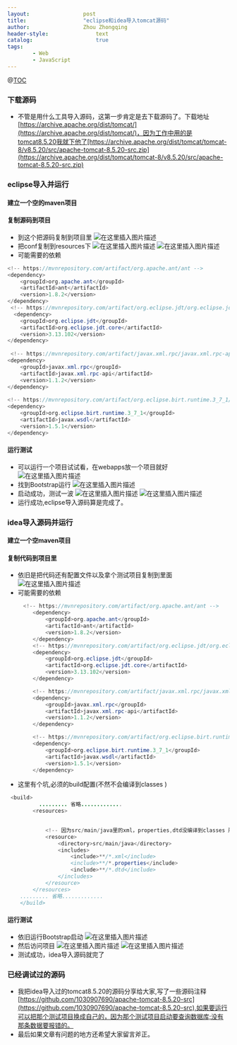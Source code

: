 ```yaml
---
layout:					post
title:					"eclipse和idea导入tomcat源码"
author:					Zhou Zhongqing
header-style:				text
catalog:					true
tags:
		- Web
		- JavaScript
---
```

@[TOC](目录)
### 下载源码
- 不管是用什么工具导入源码，这第一步肯定是去下载源码了。下载地址[https://archive.apache.org/dist/tomcat/](https://archive.apache.org/dist/tomcat/)，因为工作中用的是tomcat8.5.20我就下他了[https://archive.apache.org/dist/tomcat/tomcat-8/v8.5.20/src/apache-tomcat-8.5.20-src.zip](https://archive.apache.org/dist/tomcat/tomcat-8/v8.5.20/src/apache-tomcat-8.5.20-src.zip)

###  eclipse导入并运行
####  建立一个空的maven项目
#### 复制源码到项目
- 到这个把源码复制到项目里
![在这里插入图片描述](https://i-blog.csdnimg.cn/blog_migrate/f0bee378eb3d66aba3c1e312bd925331.png)
- 把conf复制到resources下
![在这里插入图片描述](https://i-blog.csdnimg.cn/blog_migrate/2156236a64d5517c38eef9158c22c147.png)
![在这里插入图片描述](https://i-blog.csdnimg.cn/blog_migrate/9babe57458ead27086b3fef0ee580cb3.png)
- 可能需要的依赖

 

```java
<!-- https://mvnrepository.com/artifact/org.apache.ant/ant -->
<dependency>
    <groupId>org.apache.ant</groupId>
    <artifactId>ant</artifactId>
    <version>1.8.2</version>
</dependency>
 <!-- https://mvnrepository.com/artifact/org.eclipse.jdt/org.eclipse.jdt.core -->
  <dependency>
    <groupId>org.eclipse.jdt</groupId>
    <artifactId>org.eclipse.jdt.core</artifactId>
    <version>3.13.102</version>
</dependency> 
 
 <!-- https://mvnrepository.com/artifact/javax.xml.rpc/javax.xml.rpc-api -->
<dependency>
    <groupId>javax.xml.rpc</groupId>
    <artifactId>javax.xml.rpc-api</artifactId>
    <version>1.1.2</version>
</dependency>
 
<!-- https://mvnrepository.com/artifact/org.eclipse.birt.runtime.3_7_1/javax.wsdl -->
<dependency>
    <groupId>org.eclipse.birt.runtime.3_7_1</groupId>
    <artifactId>javax.wsdl</artifactId>
    <version>1.5.1</version>
</dependency>
```

#### 运行测试

- 可以运行一个项目试试看，在webapps放一个项目就好
![在这里插入图片描述](https://i-blog.csdnimg.cn/blog_migrate/c83c871728e1be5c2fd31e641ac7ba1f.png)
- 找到Bootstrap运行
![在这里插入图片描述](https://i-blog.csdnimg.cn/blog_migrate/6adcd26086e08b7c98a6e7bdd4d63bf2.png)
- 启动成功，测试一波
![在这里插入图片描述](https://i-blog.csdnimg.cn/blog_migrate/ceadcf69d8378febf3d5499c77008e6f.png)
![在这里插入图片描述](https://i-blog.csdnimg.cn/blog_migrate/44bb45c812426a5f317d1f1b34c10864.png)
- 运行成功,eclipse导入源码算是完成了。

### idea导入源码并运行
#### 建立一个空maven项目

#### 复制代码到项目里
- 依旧是把代码还有配置文件以及拿个测试项目复制到里面
![在这里插入图片描述](https://i-blog.csdnimg.cn/blog_migrate/18504898be32738dd29ae81540c084bb.png)
- 可能需要的依赖

```java
     <!-- https://mvnrepository.com/artifact/org.apache.ant/ant -->
        <dependency>
            <groupId>org.apache.ant</groupId>
            <artifactId>ant</artifactId>
            <version>1.8.2</version>
        </dependency>
        <!-- https://mvnrepository.com/artifact/org.eclipse.jdt/org.eclipse.jdt.core -->
        <dependency>
            <groupId>org.eclipse.jdt</groupId>
            <artifactId>org.eclipse.jdt.core</artifactId>
            <version>3.13.102</version>
        </dependency>

        <!-- https://mvnrepository.com/artifact/javax.xml.rpc/javax.xml.rpc-api -->
        <dependency>
            <groupId>javax.xml.rpc</groupId>
            <artifactId>javax.xml.rpc-api</artifactId>
            <version>1.1.2</version>
        </dependency>

        <!-- https://mvnrepository.com/artifact/org.eclipse.birt.runtime.3_7_1/javax.wsdl -->
        <dependency>
            <groupId>org.eclipse.birt.runtime.3_7_1</groupId>
            <artifactId>javax.wsdl</artifactId>
            <version>1.5.1</version>
        </dependency>
```
- 这里有个坑,必须的build配置(不然不会编译到classes )

```java
 <build>
          ......... 省略.............
        <resources>
 

            <!-- 因为src/main/java里的xml，properties,dtd没编译到classes 所以这样配置 -->
            <resource>
                <directory>src/main/java</directory>
                <includes>
                    <include>**/*.xml</include>
                    <include>**/*.properties</include>
                    <include>**/*.dtd</include>
                </includes>
            </resource>
        </resources>
    ......... 省略.............
    </build>
```
#### 运行测试 
- 依旧运行Bootstrap启动
![在这里插入图片描述](https://i-blog.csdnimg.cn/blog_migrate/fde5c7c52db17f648f64467312412da8.png)
- 然后访问项目
![在这里插入图片描述](https://i-blog.csdnimg.cn/blog_migrate/822f495610f7aafd68351d88e6292bcc.png)
![在这里插入图片描述](https://i-blog.csdnimg.cn/blog_migrate/f125857d11b5a75a372cf66640e6a829.png)
- 测试成功，idea导入源码就完了


### 已经调试过的源码
- 我把idea导入过的tomcat8.5.20的源码分享给大家,写了一些源码注释 [https://github.com/1030907690/apache-tomcat-8.5.20-src](https://github.com/1030907690/apache-tomcat-8.5.20-src),如果要运行可以把那个测试项目换成自己的，因为那个测试项目启动要查询数据库;没有那条数据要报错的。
- 最后如果文章有问题的地方还希望大家留言斧正。

